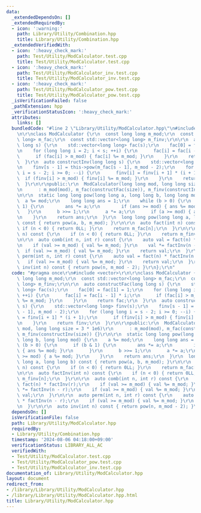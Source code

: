 ```yaml
---
data:
  _extendedDependsOn: []
  _extendedRequiredBy:
  - icon: ':warning:'
    path: Library/Utility/Combination.hpp
    title: Library/Utility/Combination.hpp
  _extendedVerifiedWith:
  - icon: ':heavy_check_mark:'
    path: Test/Utility/ModCalculator.test.cpp
    title: Test/Utility/ModCalculator.test.cpp
  - icon: ':heavy_check_mark:'
    path: Test/Utility/ModCalculator_inv.test.cpp
    title: Test/Utility/ModCalculator_inv.test.cpp
  - icon: ':heavy_check_mark:'
    path: Test/Utility/ModCalculator_pow.test.cpp
    title: Test/Utility/ModCalculator_pow.test.cpp
  _isVerificationFailed: false
  _pathExtension: hpp
  _verificationStatusIcon: ':heavy_check_mark:'
  attributes:
    links: []
  bundledCode: "#line 2 \"Library/Utility/ModCalculator.hpp\"\n#include <vector>\r\
    \n\r\nclass ModCalculator {\r\n  const long long m_mod;\r\n  const std::vector<long\
    \ long> m_fac;\r\n  const std::vector<long long> m_finv;\r\n\r\n  auto constructFac(long\
    \ long s) {\r\n    std::vector<long long> fac(s);\r\n    fac[0] = fac[1] = 1;\r\
    \n    for (long long i = 2; i < s; ++i) {\r\n      fac[i] = fac[i - 1] * i;\r\n\
    \      if (fac[i] > m_mod) { fac[i] %= m_mod; }\r\n    }\r\n    return fac;\r\n\
    \  }\r\n  auto constructInv(long long s) {\r\n    std::vector<long long> finv(s);\r\
    \n    finv[s - 1] = this->pow(m_fac[s - 1], m_mod - 2);\r\n    for (long long\
    \ i = s - 2; i >= 0; --i) {\r\n      finv[i] = finv[i + 1] * (i + 1);\r\n    \
    \  if (finv[i] > m_mod) { finv[i] %= m_mod; }\r\n    }\r\n    return finv;\r\n\
    \  }\r\n\r\npublic:\r\n  ModCalculator(long long mod, long long size = 3 * 1e6)\r\
    \n      : m_mod(mod), m_fac(constructFac(size)), m_finv(constructInv(size)) {}\r\
    \n\r\n  static long long pow(long long a, long long b, long long mod) {\r\n  \
    \  a %= mod;\r\n    long long ans = 1;\r\n    while (b > 0) {\r\n      if (b &\
    \ 1) {\r\n        ans *= a;\r\n        if (ans >= mod) { ans %= mod; }\r\n   \
    \   }\r\n      b >>= 1;\r\n      a *= a;\r\n      if (a >= mod) { a %= mod; }\r\
    \n    }\r\n    return ans;\r\n  }\r\n  long long pow(long long a, long long b)\
    \ const { return pow(a, b, m_mod); }\r\n\r\n  auto fact(int n) const {\r\n   \
    \ if (n < 0) { return 0LL; }\r\n    return m_fac[n];\r\n  }\r\n\r\n  auto factInv(int\
    \ n) const {\r\n    if (n < 0) { return 0LL; }\r\n    return m_finv[n];\r\n  }\r\
    \n\r\n  auto comb(int n, int r) const {\r\n    auto val = fact(n) * factInv(r);\r\
    \n    if (val >= m_mod) { val %= m_mod; }\r\n    val *= factInv(n - r);\r\n  \
    \  if (val >= m_mod) { val %= m_mod; }\r\n    return val;\r\n  }\r\n\r\n  auto\
    \ perm(int n, int r) const {\r\n    auto val = fact(n) * factInv(n - r);\r\n \
    \   if (val >= m_mod) { val %= m_mod; }\r\n    return val;\r\n  }\r\n\r\n  auto\
    \ inv(int n) const { return pow(n, m_mod - 2); }\r\n};\r\n"
  code: "#pragma once\r\n#include <vector>\r\n\r\nclass ModCalculator {\r\n  const\
    \ long long m_mod;\r\n  const std::vector<long long> m_fac;\r\n  const std::vector<long\
    \ long> m_finv;\r\n\r\n  auto constructFac(long long s) {\r\n    std::vector<long\
    \ long> fac(s);\r\n    fac[0] = fac[1] = 1;\r\n    for (long long i = 2; i < s;\
    \ ++i) {\r\n      fac[i] = fac[i - 1] * i;\r\n      if (fac[i] > m_mod) { fac[i]\
    \ %= m_mod; }\r\n    }\r\n    return fac;\r\n  }\r\n  auto constructInv(long long\
    \ s) {\r\n    std::vector<long long> finv(s);\r\n    finv[s - 1] = this->pow(m_fac[s\
    \ - 1], m_mod - 2);\r\n    for (long long i = s - 2; i >= 0; --i) {\r\n      finv[i]\
    \ = finv[i + 1] * (i + 1);\r\n      if (finv[i] > m_mod) { finv[i] %= m_mod; }\r\
    \n    }\r\n    return finv;\r\n  }\r\n\r\npublic:\r\n  ModCalculator(long long\
    \ mod, long long size = 3 * 1e6)\r\n      : m_mod(mod), m_fac(constructFac(size)),\
    \ m_finv(constructInv(size)) {}\r\n\r\n  static long long pow(long long a, long\
    \ long b, long long mod) {\r\n    a %= mod;\r\n    long long ans = 1;\r\n    while\
    \ (b > 0) {\r\n      if (b & 1) {\r\n        ans *= a;\r\n        if (ans >= mod)\
    \ { ans %= mod; }\r\n      }\r\n      b >>= 1;\r\n      a *= a;\r\n      if (a\
    \ >= mod) { a %= mod; }\r\n    }\r\n    return ans;\r\n  }\r\n  long long pow(long\
    \ long a, long long b) const { return pow(a, b, m_mod); }\r\n\r\n  auto fact(int\
    \ n) const {\r\n    if (n < 0) { return 0LL; }\r\n    return m_fac[n];\r\n  }\r\
    \n\r\n  auto factInv(int n) const {\r\n    if (n < 0) { return 0LL; }\r\n    return\
    \ m_finv[n];\r\n  }\r\n\r\n  auto comb(int n, int r) const {\r\n    auto val =\
    \ fact(n) * factInv(r);\r\n    if (val >= m_mod) { val %= m_mod; }\r\n    val\
    \ *= factInv(n - r);\r\n    if (val >= m_mod) { val %= m_mod; }\r\n    return\
    \ val;\r\n  }\r\n\r\n  auto perm(int n, int r) const {\r\n    auto val = fact(n)\
    \ * factInv(n - r);\r\n    if (val >= m_mod) { val %= m_mod; }\r\n    return val;\r\
    \n  }\r\n\r\n  auto inv(int n) const { return pow(n, m_mod - 2); }\r\n};\r\n"
  dependsOn: []
  isVerificationFile: false
  path: Library/Utility/ModCalculator.hpp
  requiredBy:
  - Library/Utility/Combination.hpp
  timestamp: '2024-08-06 04:18:00+09:00'
  verificationStatus: LIBRARY_ALL_AC
  verifiedWith:
  - Test/Utility/ModCalculator.test.cpp
  - Test/Utility/ModCalculator_pow.test.cpp
  - Test/Utility/ModCalculator_inv.test.cpp
documentation_of: Library/Utility/ModCalculator.hpp
layout: document
redirect_from:
- /library/Library/Utility/ModCalculator.hpp
- /library/Library/Utility/ModCalculator.hpp.html
title: Library/Utility/ModCalculator.hpp
---
```

